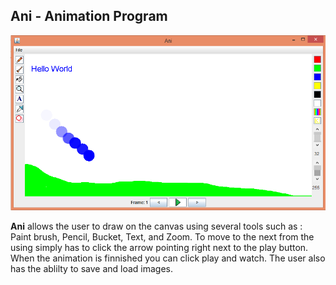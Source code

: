 <h2>Ani - Animation Program</h2>
<img src="image.png">
<p><b>Ani</b> allows the user to draw on the canvas using several tools such as : Paint brush, Pencil, Bucket, Text, and Zoom. To move to the next from the using simply has to click the arrow pointing right next to the play button. When the animation is finnished you can click play and watch. The user also has the ablilty to save and load images.</p>
